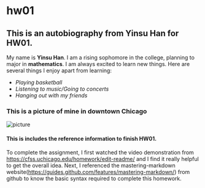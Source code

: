 # hw01

## This is an autobiography from Yinsu Han for HW01.
My name is **Yinsu Han**. I am a rising sophomore in the college, planning to major in **mathematics**. I am always excited to learn new things. Here are several things I enjoy apart from learning:

* *Playing basketball*
* *Listening to music/Going to concerts*
* *Hanging out with my friends*

### This is a picture of mine in downtown Chicago
![picture](/Users/surrealhys/Desktop/dt_chicago.JPG)


#### This is includes the reference information to finish HW01.
To complete the assignment, I first watched the video demonstration from https://cfss.uchicago.edu/homework/edit-readme/ and I find it really helpful to get the overall idea. Next, I referenced the mastering-markdown website(https://guides.github.com/features/mastering-markdown/) from github to know the basic syntax required to complete this homework.


